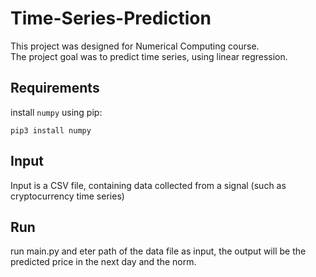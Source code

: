 # Time-Series-Prediction
This project was designed for Numerical Computing course.
</br> The project goal was to predict time series, using linear regression.

## Requirements
install `numpy` using pip:
```
pip3 install numpy
```

## Input
Input is a CSV file, containing data collected from a signal (such as cryptocurrency time series)

## Run
run main.py and eter path of the data file as input, the output will be the predicted price in the next day and the norm.
